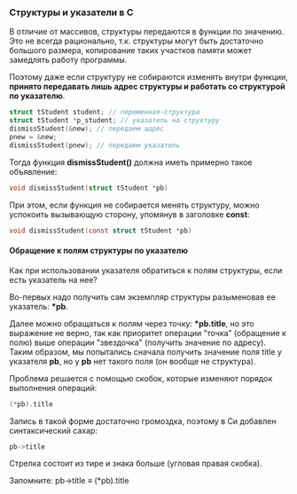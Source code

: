 ### Структуры и указатели в С ###

В отличие от массивов, структуры передаются в функции по значению. Это не всегда рационально, т.к. структуры могут 
быть достаточно большого размера, копирование таких участков памяти может замедлять работу программы.

Поэтому даже если структуру не собираются изменять внутри функции, **принято передавать лишь адрес структуры и работать 
со структурой по указателю**.
```c
struct tStudent student; // переменная-структура
struct tStudent *p_student; // указатель на структуру
dismissStudent(&new); // передаем адрес
pnew = &new;
dismissStudent(pnew); // передаем указатель
```
Тогда функция **dismissStudent()** должна иметь примерно такое объявление:
```c
void dismissStudent(struct tStudent *pb)
```
При этом, если функция не собирается менять структуру, можно успокоить вызывающую сторону, упомянув в заголовке **const**:
```c
void dismissStudent(const struct tStudent *pb)
```

#### Обращение к полям структуры по указателю ####

Как при использовании указателя обратиться к полям структуры, если есть указатель на нее?

Во-первых надо получить сам экземпляр структуры разыменовав ее указатель: __*pb__.

Далее можно обращаться к полям через точку: __*pb.title__, но это выражение не верно, так как приоритет операции "точка" 
(обращение к полю) выше операции "звездочка" (получить значение по адресу). Таким образом, мы попытались сначала получить 
значение поля title у указателя **pb**, но у **pb** нет такого поля (он вообще не структура).

Проблема решается с помощью скобок, которые изменяют порядок выполнения операций:
```c
(*pb).title
```
Запись в такой форме достаточно громоздка, поэтому в Си добавлен синтаксический сахар:
```c
pb->title
```
Стрелка состоит из тире и знака больше (угловая правая скобка).

Запомните: pb->title $\equiv$ (*pb).title

